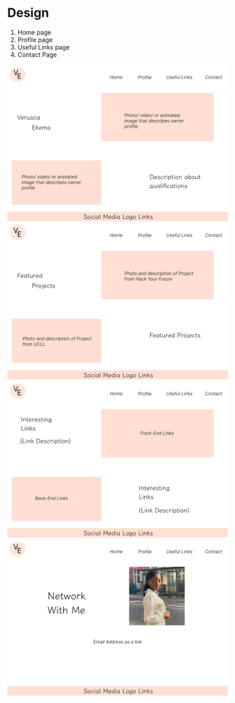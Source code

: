 # Design

1. Home page
2. Profile page
3. Useful Links page
4. Contact Page

![Home Page](../image/home-page.png) ![Profile Page](../image/profile.png)
![Useful Links Page](../image/useful-links.png)
![Contact Page](../image/contact-page.png)
